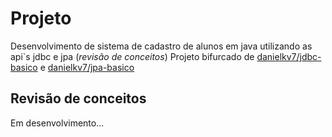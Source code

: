 # Projeto

Desenvolvimento de sistema de cadastro de alunos em java utilizando as api`s jdbc e jpa (*revisão de conceitos*)
Projeto bifurcado de [danielkv7/jdbc-basico](https://github.com/danielkv7/jdbc-basico) e [danielkv7/jpa-basico](https://github.com/danielkv7/jpa-basico)

## Revisão de conceitos

Em desenvolvimento...
